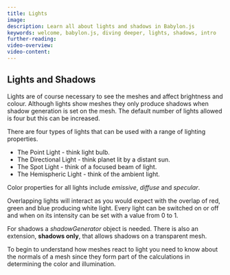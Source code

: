```yaml
---
title: Lights
image: 
description: Learn all about lights and shadows in Babylon.js
keywords: welcome, babylon.js, diving deeper, lights, shadows, intro
further-reading:
video-overview:
video-content:
---
```


## Lights and Shadows

Lights are of course necessary to see the meshes and affect brightness and colour. Although lights show meshes they only produce shadows when shadow generation is set on the mesh. The default number of lights allowed is four but this can be increased. 

There are four types of lights that can be used with a range of lighting properties.

* The Point Light - think light bulb.  
* The Directional Light - think planet lit by a distant sun.  
* The Spot Light - think of a focused beam of light.
* The Hemispheric Light - think of the ambient light.

Color properties for all lights include _emissive_, _diffuse_ and _specular_.

Overlapping lights will interact as you would expect with the overlap of red, green and blue producing white light. Every light can be switched on or off and when on its intensity can be set with a value from 0 to 1. 

For shadows a _shadowGenerator_ object is needed. There is also an extension, **shadows only**,  that allows shadows on a transparent mesh.

To begin to understand how meshes react to light you need to know about the normals of a mesh since they form part of the calculations in determining the color and illumination.
